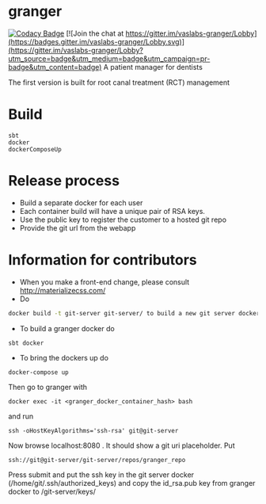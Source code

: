 # granger

[![Codacy Badge](https://api.codacy.com/project/badge/Grade/b840a5c26d144bc48b98147edb2732a0)](https://app.codacy.com/app/vaslabs/granger?utm_source=github.com&utm_medium=referral&utm_content=vaslabs/granger&utm_campaign=Badge_Grade_Dashboard)
[![Join the chat at https://gitter.im/vaslabs-granger/Lobby](https://badges.gitter.im/vaslabs-granger/Lobby.svg)](https://gitter.im/vaslabs-granger/Lobby?utm_source=badge&utm_medium=badge&utm_campaign=pr-badge&utm_content=badge)
A patient manager for dentists

The first version is built for root canal treatment (RCT) management

# Build
```
sbt
docker
dockerComposeUp
```

# Release process

- Build a separate docker for each user
- Each container build will have a unique pair of RSA keys.
- Use the public key to register the customer to a hosted git repo
- Provide the git url from the webapp


# Information for contributors

- When you make a front-end change, please consult http://materializecss.com/
- Do
```bash
docker build -t git-server git-server/ to build a new git server docker
```
- To build a granger docker do
```
sbt docker
```
- To bring the dockers up do
```
docker-compose up
```
Then go to granger with
```
docker exec -it <granger_docker_container_hash> bash
```
and run

```
ssh -oHostKeyAlgorithms='ssh-rsa' git@git-server
```

Now browse localhost:8080 . It should show a git uri placeholder. Put
```
ssh://git@git-server/git-server/repos/granger_repo
```
Press submit and put the ssh key in the git server docker (/home/git/.ssh/authorized_keys) and copy the id_rsa.pub key from granger docker to
/git-server/keys/